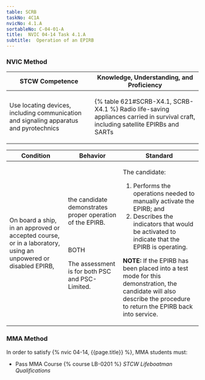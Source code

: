 ```yaml
---
table: SCRB
taskNo: 4C1A
nvicNo: 4.1.A 
sortableNo: C-04-01-A
title:  NVIC 04-14 Task 4.1.A
subtitle:  Operation of an EPIRB
---
```






### NVIC Method

<a style="display:none;" onclick="togglevisibility('nvic_methods')" >Show NVIC method.</a>

<div id='nvic_methods' class='show'>

<table>
<thead>
<tr>
<th class='forty'> STCW Competence </th>
<th class='sixty'> Knowledge, Understanding, and Proficiency </th>
</tr>
</thead>

<tbody>
<tr><td markdown='1'>

Use locating devices, including communication and signaling apparatus and pyrotechnics

</td><td markdown='1'>

{% table 621#SCRB-X4.1, SCRB-X4.1 %} Radio life-saving appliances carried in survival craft, including satellite EPIRBs and SARTs

</td></tr>


</tbody>
</table>


<table>
<thead>
<tr><th class='twenty'>  Condition </th><th class='twenty'> Behavior </th><th  class='sixty'>Standard </th></tr>
</thead>
<tbody >



<tr><td markdown='1'>

On board a ship, in an approved or accepted course, or in a laboratory, using an unpowered or disabled EPIRB,

</td><td markdown='1'>

the candidate demonstrates proper operation of the EPIRB.

<br>

<div class="tooltip" markdown='1'>

BOTH

The assessment is for both PSC and PSC-Limited.

</div>


</td><td markdown='1'>

The candidate:

1. Performs the operations needed to manually activate the EPIRB; and 
2. Describes the indicators that would be activated to indicate that the EPIRB is operating. 

**NOTE:**  If the EPIRB has been placed into a test mode for this demonstration, the candidate will also describe the procedure to return the EPIRB back into service. 

</td></tr>
</tbody>
</table>
</div>


### MMA Method

In order to satisfy  {% nvic 04-14, {{page.title}}  %}, MMA students must:

* Pass MMA Course {% course LB-0201 %}  *STCW Lifeboatman Qualifications*